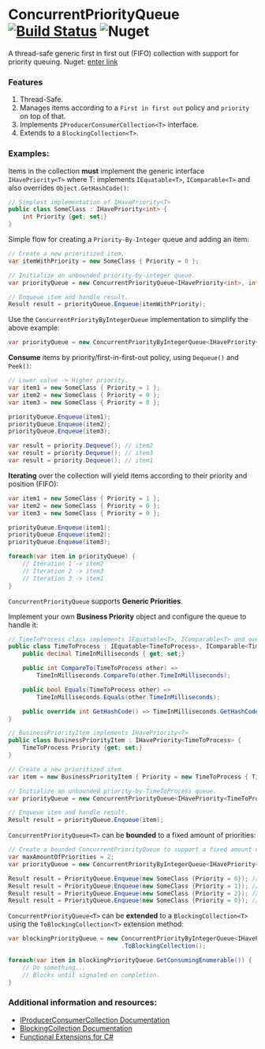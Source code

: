 

# ConcurrentPriorityQueue [![Build Status](https://dev.azure.com/noamyogev84/noamyogev84/_apis/build/status/noamyogev84.ConcurrentPriorityQueue?branchName=develop)](https://dev.azure.com/noamyogev84/noamyogev84/_build/latest?definitionId=1&branchName=develop) ![Nuget](https://img.shields.io/nuget/v/ConcurrentPriorityQueue)
A thread-safe generic first in first out (FIFO) collection with support for priority queuing.
Nuget: [enter link](https:\\)

### Features

1. Thread-Safe.
2. Manages items  according to a `First in first out` policy and `priority` on top of that.
3. Implements `IProducerConsumerCollection<T>` interface.
4. Extends to a `BlockingCollection<T>`.

### Examples:

  Items in the collection **must** implement the generic interface `IHavePriority<T>` where T: implements `IEquatable<T>`, `IComparable<T>` and also overrides `Object.GetHashCode()`:

```csharp
// Simplest implementation of IHavePriority<T>
public class SomeClass : IHavePriority<int> {
    int Priority {get; set;}
}
```

Simple flow for creating a `Priority-By-Integer` queue and adding an item:
```csharp
// Create a new prioritized item.
var itemWithPriority = new SomeClass { Priority = 0 };

// Initialize an unbounded priority-by-integer queue.
var priorityQueue = new ConcurrentPriorityQueue<IHavePriority<int>, int>();

// Enqueue item and handle result.
Result result = priorityQueue.Enqueue(itemWithPriority);
```

Use the `ConcurrentPriorityByIntegerQueue` implementation to simplify the above example:

```csharp
var priorityQueue = new ConcurrentPriorityByIntegerQueue<IHavePriority<int>>();
```

**Consume** items by priority/first-in-first-out policy, using `Dequeue()` and `Peek()`:

```csharp
// Lower value -> Higher priority.
var item1 = new SomeClass { Priority = 1 };
var item2 = new SomeClass { Priority = 0 };
var item3 = new SomeClass { Priority = 0 };

priorityQueue.Enqueue(item1);
priorityQueue.Enqueue(item2);
priorityQueue.Enqueue(item3);

var result = priority.Dequeue(); // item2
var result = priority.Dequeue(); // item3
var result = priority.Dequeue(); // item1
```

**Iterating** over the collection will yield items according to their priority and position (FIFO):

```csharp
var item1 = new SomeClass { Priority = 1 };
var item2 = new SomeClass { Priority = 0 };
var item3 = new SomeClass { Priority = 0 };

priorityQueue.Enqueue(item1);
priorityQueue.Enqueue(item2);
priorityQueue.Enqueue(item3);

foreach(var item in priorityQueue) {
    // Iteration 1 -> item2
    // Iteration 2 -> item3
    // Iteration 3 -> item1
}
```

`ConcurrentPriorityQueue` supports **Generic Priorities**. 

Implement your own **Business Priority** object and configure the queue to handle it:

```csharp
// TimeToProcess class implements IEquatable<T>, IComparable<T> and overrides Object.GetHashCode().
public class TimeToProcess : IEquatable<TimeToProcess>, IComparable<TimeToProcess> {		
    public decimal TimeInMilliseconds { get; set;}

    public int CompareTo(TimeToProcess other) =>
        TimeInMilliseconds.CompareTo(other.TimeInMilliseconds);

    public bool Equals(TimeToProcess other) =>
        TimeInMilliseconds.Equals(other.TimeInMilliseconds);

    public override int GetHashCode() => TimeInMilliseconds.GetHashCode();
}
```

```csharp
// BusinessPriorityItem implements IHavePriority<T>
public class BusinessPriorityItem : IHavePriority<TimeToProcess> {
    TimeToProcess Priority {get; set;}
}
```

```csharp
// Create a new prioritized item.
var item = new BusinessPriorityItem { Priority = new TimeToProcess { TimeInMilliseconds = 0.25M } };

// Initialize an unbounded priority-by-TimeToProcess queue.
var priorityQueue = new ConcurrentPriorityQueue<IHavePriority<TimeToProcess>, TimeToProcess>();

// Enqueue item and handle result.
Result result = priorityQueue.Enqueue(item);
```

`ConcurrentPriorityQueue<T>` can be **bounded** to a fixed amount of priorities:

```csharp
// Create a bounded ConcurrentPriorityQueue to support a fixed amount of priorities.
var maxAmountOfPriorities = 2;
var priorityQueue = new ConcurrentPriorityByIntegerQueue<IHavePriority<int>>(maxAmountOfPriorities);

Result result = PriorityQueue.Enqueue(new SomeClass {Priority = 0}); // result.OK
Result result = PriorityQueue.Enqueue(new SomeClass {Priority = 1}); // result.OK
Result result = PriorityQueue.Enqueue(new SomeClass {Priority = 2}); // result.Fail -> Queue supports [0, 1]
Result result = PriorityQueue.Enqueue(new SomeClass {Priority = 0}); // result.OK
```

`ConcurrentPriorityQueue<T>` can be **extended** to a `BlockingCollection<T>` using the `ToBlockingCollection<T>` extension method:

```csharp
var blockingPriorityQueue = new ConcurrentPriorityByIntegerQueue<IHavePriority<int>>()
                                .ToBlockingCollection();

foreach(var item in blockingPriorityQueue.GetConsumingEnumerable()) {
    // Do something...
    // Blocks until signaled on completion.
}
```

### Additional information and resources:
 - [IProducerConsumerCollection<T> Documentation]([sdsd](https://docs.microsoft.com/en-us/dotnet/api/system.collections.concurrent.iproducerconsumercollection-1?view=netframework-4.8))
 - [BlockingCollection<T> Documentation](https://docs.microsoft.com/en-us/dotnet/api/system.collections.concurrent.blockingcollection-1?view=netframework-4.8)
 - [Functional Extensions for C#](https://github.com/vkhorikov/CSharpFunctionalExtensions)



